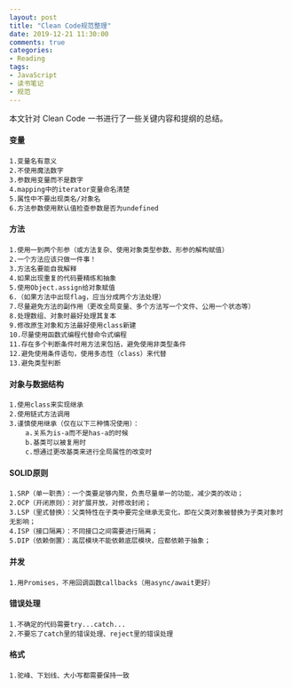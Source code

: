 ```yaml
---
layout: post
title: "Clean Code规范整理"
date: 2019-12-21 11:30:00
comments: true
categories: 
- Reading
tags:
- JavaScript
- 读书笔记
- 规范
---
```


本文针对 Clean Code 一书进行了一些关键内容和提纲的总结。

<!-- more -->

#### 变量
 	1.变量名有意义
 	2.不使用魔法数字
 	3.参数用变量而不是数字
 	4.mapping中的iterator变量命名清楚
 	5.属性中不要出现类名/对象名
 	6.方法参数使用默认值检查参数是否为undefined

#### 方法
 	1.使用一到两个形参（或方法复杂、使用对象类型参数、形参的解构赋值）
 	2.一个方法应该只做一件事！
 	3.方法名要能自我解释
 	4.如果出现重复的代码要精练和抽象
 	5.使用Object.assign给对象赋值
 	6.（如果方法中出现flag，应当分成两个方法处理）
 	7.尽量避免方法的副作用（更改全局变量、多个方法写一个文件、公用一个状态等）
 	8.处理数组、对象时最好处理其复本
 	9.修改原生对象和方法最好使用class新建
 	10.尽量使用函数式编程代替命令式编程
 	11.存在多个判断条件时用方法来包括，避免使用非类型条件
 	12.避免使用条件语句，使用多态性（class）来代替
 	13.避免类型判断

#### 对象与数据结构
 	1.使用class来实现继承
 	2.使用链式方法调用
 	3.谨慎使用继承（仅在以下三种情况使用）：
 		a.关系为is-a而不是has-a的时候
 		b.基类可以被复用时
 		c.想通过更改基类来进行全局属性的改变时
#### SOLID原则
 	1.SRP（单一职责）：一个类要足够内聚，负责尽量单一的功能，减少类的改动；
 	2.OCP（开闭原则）：对扩展开放，对修改封闭；
 	3.LSP（里式替换）：父类特性在子类中要完全继承无变化，即在父类对象被替换为子类对象时无影响；
 	4.ISP（接口隔离）：不同接口之间需要进行隔离；
 	5.DIP（依赖倒置）：高层模块不能依赖底层模块，应都依赖于抽象；

#### 并发
 	1.用Promises，不用回调函数callbacks（用async/await更好）
#### 错误处理
 	1.不确定的代码需要try...catch...
 	2.不要忘了catch里的错误处理、reject里的错误处理
#### 格式
 	1.驼峰、下划线、大小写都需要保持一致